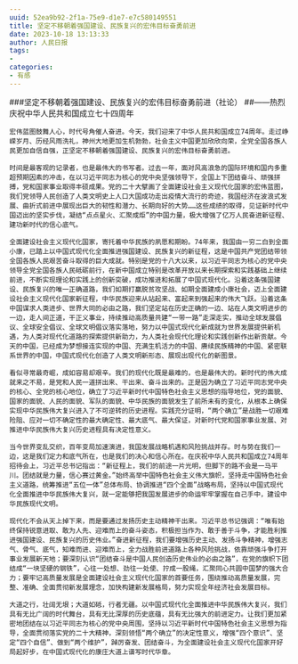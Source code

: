 ```yaml
---
uuid: 52ea9b92-2f1a-75e9-d1e7-e7c580149551
title: 坚定不移朝着强国建设、民族复兴的宏伟目标奋勇前进
date: 2023-10-18 13:13:33
author: 人民日报
tags:
- 
categories:
- 有感
---
```


###坚定不移朝着强国建设、民族复兴的宏伟目标奋勇前进（社论）
##——热烈庆祝中华人民共和国成立七十四周年

	宏伟蓝图鼓舞人心，时代号角催人奋进。今天，我们迎来了中华人民共和国成立74周年。走过峥嵘岁月、历经风雨洗礼，神州大地更加生机勃勃，社会主义中国更加欣欣向荣，全党全国各族人民更加自信自强，正坚定不移朝着强国建设、民族复兴的宏伟目标奋勇前进。
	
	时间是最客观的记录者，也是最伟大的书写者。过去一年，面对风高浪急的国际环境和国内多重超预期因素的冲击，在以习近平同志为核心的党中央坚强领导下，全国上下团结奋斗、顽强拼搏，党和国家事业取得丰硕成果。党的二十大擘画了全面建设社会主义现代化国家的宏伟蓝图，我们党领导人民创造了人类文明史上人口大国成功走出疫情大流行的奇迹，我国经济在波浪式发展、曲折式前进中展现出巨大的韧性和潜力、长期向好的大势……这些成绩的取得，见证新时代中国迈出的坚实步伐，凝结“点点星火、汇聚成炬”的中国力量，极大增强了亿万人民奋进新征程、建功新时代的信心底气。
	
	全面建设社会主义现代化国家，寄托着中华民族的夙愿和期盼。74年来，我国由一穷二白到全面小康，已踏上以中国式现代化全面推进强国建设、民族复兴的新征程，这是中国共产党团结带领全国各族人民艰苦奋斗取得的巨大成就。特别是党的十八大以来，以习近平同志为核心的党中央领导全党全国各族人民砥砺前行，在新中国成立特别是改革开放以来长期探索和实践基础上继续前进，不断实现理论和实践上的创新突破，成功推进和拓展了中国式现代化。沿着这条强国建设、民族复兴的唯一正确道路，我们如期打赢脱贫攻坚战、如期全面建成小康社会，迈上全面建设社会主义现代化国家新征程，中华民族迎来从站起来、富起来到强起来的伟大飞跃。沿着这条中国谋求人类进步、世界大同的必由之路，我们坚定站在历史正确的一边、站在人类文明进步的一边，走人间正道，干正义事业，持续推动高质量共建“一带一路”走深走实，推动全球发展倡议、全球安全倡议、全球文明倡议落实落地，努力以中国式现代化新成就为世界发展提供新机遇，为人类对现代化道路的探索提供新助力，为人类社会现代化理论和实践创新作出新贡献。今天的中国，已经成为梦想接连实现的中国、充满生机活力的中国、赓续民族精神的中国、紧密联系世界的中国，中国式现代化创造了人类文明新形态、展现出现代化的新图景。
	
	看似寻常最奇崛，成如容易却艰辛。我们的现代化既是最难的，也是最伟大的。新时代的伟大成就来之不易，是党和人民一道拼出来、干出来、奋斗出来的。正是因为确立了习近平同志党中央的核心、全党的核心地位，确立了习近平新时代中国特色社会主义思想的指导地位，党的面貌、国家的面貌、人民的面貌、军队的面貌、中华民族的面貌发生了前所未有的变化，从根本上确保实现中华民族伟大复兴进入了不可逆转的历史进程。实践充分证明，“两个确立”是战胜一切艰难险阻、应对一切不确定性的最大确定性、最大底气、最大保证，对新时代党和国家事业发展、对推进中华民族伟大复兴历史进程具有决定性意义。
	
	当今世界变乱交织，百年变局加速演进，我国发展战略机遇和风险挑战并存。时与势在我们一边，这是我们定力和底气所在，也是我们的决心和信心所在。在庆祝中华人民共和国成立74周年招待会上，习近平总书记指出：“新征程上，我们的前途一片光明，但脚下的路不会是一马平川。团结就是力量，信心赛过黄金。”始终高举中国特色社会主义伟大旗帜，坚持走中国特色社会主义道路，统筹推进“五位一体”总体布局、协调推进“四个全面”战略布局，坚持以中国式现代化全面推进中华民族伟大复兴，就一定能够把我国发展进步的命运牢牢掌握在自己手中，建设中华民族现代文明。
	
	现代化不会从天上掉下来，而是要通过发扬历史主动精神干出来。习近平总书记强调：“唯有始终保持锐意进取、敢为人先、迎难而上的奋斗姿态，积极担当作为、敢于善于斗争，才能胜利推进强国建设、民族复兴的历史伟业。”奋进新征程，我们要增强历史主动、发扬斗争精神，增强志气、骨气、底气，知难而进、迎难而上，全力战胜前进道路上各种风险挑战，依靠顽强斗争打开事业发展新天地；要深刻认识“团结奋斗是中国人民创造历史伟业的必由之路”，在党的旗帜下团结成“一块坚硬的钢铁”，心往一处想、劲往一处使、拧成一股绳，汇聚同心共圆中国梦的强大合力；要牢记高质量发展是全面建设社会主义现代化国家的首要任务，围绕推动高质量发展，完整、准确、全面贯彻新发展理念，加快构建新发展格局，努力实现全年经济社会发展目标。
	
	大道之行，壮阔无垠；大道如砥，行者无疆。以中国式现代化全面推进中华民族伟大复兴，我们具有无比广阔的时代舞台，具有无比深厚的历史底蕴，具有无比强大的前进定力。让我们更加紧密地团结在以习近平同志为核心的党中央周围，坚持以习近平新时代中国特色社会主义思想为指导，全面贯彻落实党的二十大精神，深刻领悟“两个确立”的决定性意义，增强“四个意识”、坚定“四个自信”、做到“两个维护”，踔厉奋发、团结奋斗，为全面建设社会主义现代化国家开好局起好步，在中国式现代化的康庄大道上谱写时代华章。